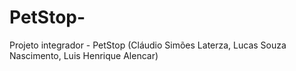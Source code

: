 # PetStop-
Projeto integrador - PetStop (Cláudio Simões Laterza, Lucas Souza Nascimento, Luis Henrique Alencar)

